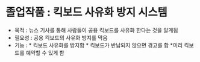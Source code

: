 # 졸업작품 : 킥보드 사유화 방지 시스템
* 목적 : 뉴스 기사를 통해 사람들이 공용 킥보드를 사유화 한다는 것을 알게됨
* 필요성 : 공용 킥보드의 사유화 방지를 막음
* 기능 :
       * 킥보드 사유화를 방지함
       * 킥보드가 반납되지 않으면 경고를 함
       *미리 킥보드를 예약할 수 있게 함
